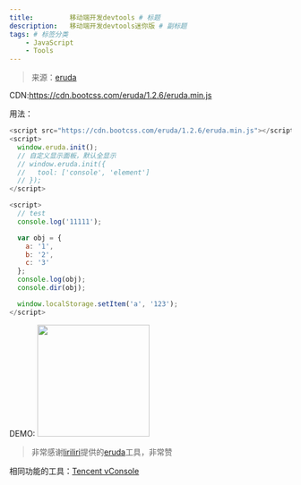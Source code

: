 ```yaml
---
title:         移动端开发devtools # 标题
description:   移动端开发devtools迷你版 # 副标题
tags: # 标签分类
    - JavaScript
    - Tools
---
```


>来源：[eruda](https://github.com/liriliri/eruda)

CDN:https://cdn.bootcss.com/eruda/1.2.6/eruda.min.js

用法：
```js
<script src="https://cdn.bootcss.com/eruda/1.2.6/eruda.min.js"></script>
<script>
  window.eruda.init();
  // 自定义显示面板，默认全显示
  // window.eruda.init({
  //   tool: ['console', 'element']
  // });
</script>

<script>
  // test
  console.log('11111');

  var obj = {
    a: '1',
    b: '2', 
    c: '3'
  };
  console.log(obj);
  console.dir(obj);

  window.localStorage.setItem('a', '123');
</script>
```


DEMO:
<img src="../images/javascript/mobile-console-demo.png" width="200px" />


>非常感谢[liriliri](https://github.com/liriliri)提供的[eruda](https://github.com/liriliri/eruda)工具，非常赞


相同功能的工具：[Tencent vConsole](https://github.com/Tencent/vConsole/blob/dev/README_CN.md)